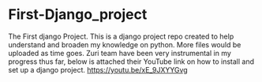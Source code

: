 # First-Django_project
The First django Project.
This is a django project repo created to help understand and broaden my knowledge on python.
More files would be uploaded as time goes.
Zuri team have been very instrumental in my progress thus far, below is attached their YouTube link on how to install and set up a django project.
https://youtu.be/xE_9JXYYGvg
